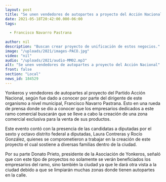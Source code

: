 ```yaml
---
layout: post
title: "Se unen vendedores de autopartes a proyecto del Acción Nacional"
date: 2021-05-18T20:42:00.000-06:00
tags:
  
  - Francisco Navarro Pastrana
  
author: nil
description: "Buscan crear proyecto de unificación de estos negocios."
image: "/uploads/2021/images-PACO.jpg"
video: "nil"
audio: "/uploads/2021/audio-MM02.mp3"
alt: "Se unen vendedores de autopartes a proyecto del Acción Nacional"
front: false
section: "Local"
news_id: 184529
---
```


Yonkeros y vendedores de autopartes al proyecto del Partido Acción Nacional, según fue dado a conocer por parte del dirigente de este organismo a nivel municipal, Francisco Navarro Pastrana. Esto en una rueda de prensa donde se dio a conocer que los empresarios dedicados a este ramo comercial buscarán que se lleve a cabo la creación de una zona comercial exclusiva para la venta de sus productos.

Este evento contó con la presencia de las candidatas a diputadas por el sexto y octavo distrito federal a diputadas, Laura Contreras y Rocío González, quienes se comprometieron a trabajar en la creación de este proyecto el cual sostiene a diversas familias dentro de la ciudad. 

Por su parte Donato Prieto, presidente de la Asociación de Yonkeros, señaló que con este tipo de proyectos no solamente se verán beneficiados los empresarios del ramo, sino también la ciudad ya que le dará otra vista a la ciudad debido a que se limpiarán muchas zonas donde tienen autopartes en la calle.
